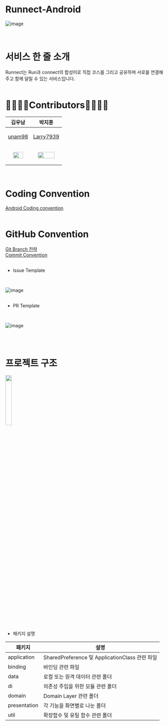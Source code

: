 # Runnect-Android
![image](https://user-images.githubusercontent.com/70442964/210553519-82a60073-8a9f-4b4c-a296-d2020414285c.png)
<br/>
<br/>
<br/>
# 서비스 한 줄 소개  
Runnect는 Run과 connect의 합성어로 직접 코스를 그리고 공유하며  서로를 연결해주고 
함께 달릴 수 있는 서비스입니다. 
<br/>
<br/>

# 🏃‍♀️🏃‍♂️Contributors🏃‍♂️🏃‍♀️
|김우남|박지훈|
|------|---|
|<p align="center"> [unam98](https://github.com/unam98)|<p align="center"> [Larry7939](https://github.com/Larry7939)|
|<p align="center"> <img width="70%" src="https://user-images.githubusercontent.com/70442964/210555989-39736dd6-51ca-4675-8e3f-7be54d9cd099.jpg"/>| <p align="center"><img width="80%" src="https://user-images.githubusercontent.com/70442964/210556002-3afb3793-960e-4881-a906-14c25791a870.png"/>|
<br/>


# Coding Convention
[Android Coding convention](https://www.notion.so/Code-Convention-cbbaf678076a4e74821406016736be73)
<br/>
<br/>

# GitHub Convention
[Git Branch 전략](https://www.notion.so/Git-branch-b91d5935c6744108a2ddf7ef6dc2c494)  
[Commit Convention](https://www.notion.so/Commit-Convention-560391655f4f4669bdd589ec7fe9fc20)
<br/>
<br/>
  
- Issue Template
<br/>
  
![image](https://user-images.githubusercontent.com/70442964/210562158-b3030f89-d972-4141-b703-13813483df2b.png)
<br/>
<br/>
  
- PR Template
<br/>
  
![image](https://user-images.githubusercontent.com/70442964/210562502-146d5e1f-517c-4e37-9a0d-8acbaa326944.png)

<br/>
<br/>

# 프로젝트 구조

<img width="20%" src="https://user-images.githubusercontent.com/70442964/210559070-925dbbcd-0a45-48e6-87f3-a8ee1db6396a.png"/>

- 패키지 설명

|패키지|설명|
|------|---|
|application|SharedPreference 및 ApplicationClass 관련 파일|
|binding|바인딩 관련 파일|
|data|로컬 또는 원격 데이터 관련 폴더|
|di|의존성 주입을 위한 모듈 관련 폴더|
|domain|Domain Layer 관련 폴더|
|presentation|각 기능을 화면별로 나눈 폴더|
|util|확장함수 및 유틸 함수 관련 폴더|

